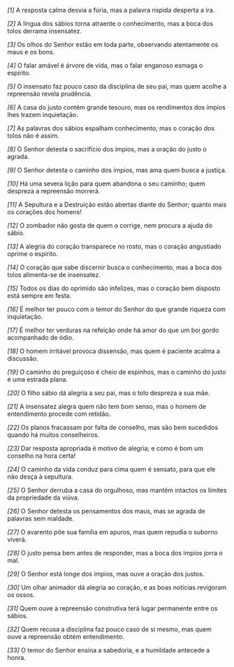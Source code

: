 *[1]* A resposta calma desvia a fúria, mas a palavra ríspida desperta a ira.

*[2]* A língua dos sábios torna atraente o conhecimento, mas a boca dos tolos derrama insensatez.

*[3]* Os olhos do Senhor estão em toda parte, observando atentamente os maus e os bons.

*[4]* O falar amável é árvore de vida, mas o falar enganoso esmaga o espírito.

*[5]* O insensato faz pouco caso da disciplina de seu pai, mas quem acolhe a repreensão revela prudência.

*[6]* A casa do justo contém grande tesouro, mas os rendimentos dos ímpios lhes trazem inquietação.

*[7]* As palavras dos sábios espalham conhecimento; mas o coração dos tolos não é assim.

*[8]* O Senhor detesta o sacrifício dos ímpios, mas a oração do justo o agrada.

*[9]* O Senhor detesta o caminho dos ímpios, mas ama quem busca a justiça.

*[10]* Há uma severa lição para quem abandona o seu caminho; quem despreza a repreensão morrerá.

*[11]* A Sepultura e a Destruição estão abertas diante do Senhor; quanto mais os corações dos homens!

*[12]* O zombador não gosta de quem o corrige, nem procura a ajuda do sábio.

*[13]* A alegria do coração transparece no rosto, mas o coração angustiado oprime o espírito.

*[14]* O coração que sabe discernir busca o conhecimento, mas a boca dos tolos alimenta-se de insensatez.

*[15]* Todos os dias do oprimido são infelizes, mas o coração bem disposto está sempre em festa.

*[16]* É melhor ter pouco com o temor do Senhor do que grande riqueza com inquietação.

*[17]* É melhor ter verduras na refeição onde há amor do que um boi gordo acompanhado de ódio.

*[18]* O homem irritável provoca dissensão, mas quem é paciente acalma a discussão.

*[19]* O caminho do preguiçoso é cheio de espinhos, mas o caminho do justo é uma estrada plana.

*[20]* O filho sábio dá alegria a seu pai, mas o tolo despreza a sua mãe.

*[21]* A insensatez alegra quem não tem bom senso, mas o homem de entendimento procede com retidão.

*[22]* Os planos fracassam por falta de conselho, mas são bem sucedidos quando há muitos conselheiros.

*[23]* Dar resposta apropriada é motivo de alegria; e como é bom um conselho na hora certa!

*[24]* O caminho da vida conduz para cima quem é sensato, para que ele não desça à sepultura.

*[25]* O Senhor derruba a casa do orgulhoso, mas mantém intactos os limites da propriedade da viúva.

*[26]* O Senhor detesta os pensamentos dos maus, mas se agrada de palavras sem maldade.

*[27]* O avarento põe sua família em apuros, mas quem repudia o suborno viverá.

*[28]* O justo pensa bem antes de responder, mas a boca dos ímpios jorra o mal.

*[29]* O Senhor está longe dos ímpios, mas ouve a oração dos justos.

*[30]* Um olhar animador dá alegria ao coração, e as boas notícias revigoram os ossos.

*[31]* Quem ouve a repreensão construtiva terá lugar permanente entre os sábios.

*[32]* Quem recusa a disciplina faz pouco caso de si mesmo, mas quem ouve a repreensão obtém entendimento.

*[33]* O temor do Senhor ensina a sabedoria, e a humildade antecede a honra.

